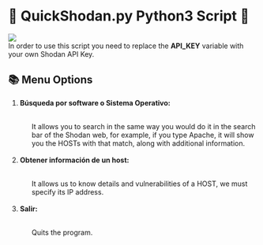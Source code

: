 <h1>🔎 QuickShodan.py Python3 Script 🔎</h1>

<img src="https://www.maltego.com/images/uploads/shodan-logo.png"></img><br>
In order to use this script you need to replace the **API_KEY** variable with your own Shodan API Key.

<h2>📚 Menu Options</h2>

<ol>
   <li><b>Búsqueda por software o Sistema Operativo:</b></li><br>
      <ol>It allows you to search in the same way you would do it in the search bar of the Shodan web, for example, if you type Apache, it will show you the HOSTs with that match, along with additional information.</ol><br>
   <li><b>Obtener información de un host:</b></li> <br>
      <ol>It allows us to know details and vulnerabilities of a HOST, we must specify its IP address.</ol><br>
   <li><b>Salir:</b></li><br>
      <ol>Quits the program.</ol>
</ol>


